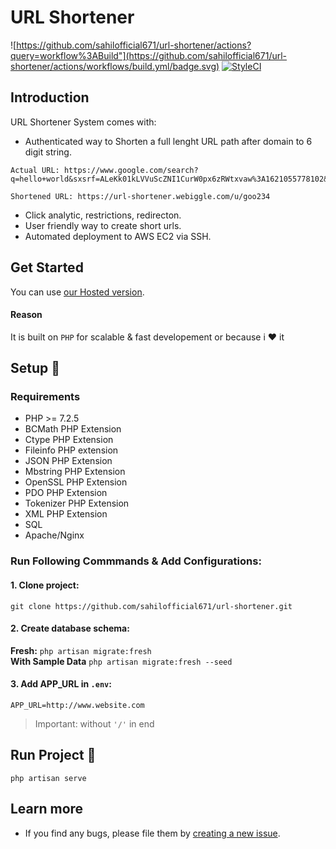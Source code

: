 # URL Shortener
![https://github.com/sahilofficial671/url-shortener/actions?query=workflow%3ABuild"](https://github.com/sahilofficial671/url-shortener/actions/workflows/build.yml/badge.svg)
[![StyleCI](https://github.styleci.io/repos/367384057/shield?branch=main)](https://github.styleci.io/repos/367384057?branch=main)

## Introduction
URL Shortener System comes with:
- Authenticated way to Shorten a full lenght URL path after domain to 6 digit string.
```
Actual URL: https://www.google.com/search?q=hello+world&sxsrf=ALeKk01kLVVuScZNI1CurW0px6zRWtxvaw%3A1621055778102&source=hp&ei=IlmfYOWsA7KcmgfbgZbwDQ

Shortened URL: https://url-shortener.webiggle.com/u/goo234
```
- Click analytic, restrictions, redirecton.
- User friendly way to create short urls.
- Automated deployment to AWS EC2 via SSH.

## Get Started
You can use [our Hosted version](https://url-shortener.webiggle.com/).

#### Reason
It is built on `PHP` for scalable & fast developement or because i :heart: it

## Setup :memo:
### Requirements

* PHP >= 7.2.5
* BCMath PHP Extension
* Ctype PHP Extension
* Fileinfo PHP extension
* JSON PHP Extension
* Mbstring PHP Extension
* OpenSSL PHP Extension
* PDO PHP Extension
* Tokenizer PHP Extension
* XML PHP Extension
* SQL
* Apache/Nginx

### Run Following Commmands & Add Configurations:

#### 1. Clone project:
`git clone https://github.com/sahilofficial671/url-shortener.git`

#### 2. Create database schema:
**Fresh:** `php artisan migrate:fresh`\
**With Sample Data** `php artisan migrate:fresh --seed`

#### 3. Add APP_URL in `.env`:
`APP_URL=http://www.website.com`
> Important: without `'/'` in end

## Run Project :rocket:
`php artisan serve`

## Learn more
- If you find any bugs, please file them by [creating a new issue](https://github.com/sahilofficial671/url-shortener/issues).
